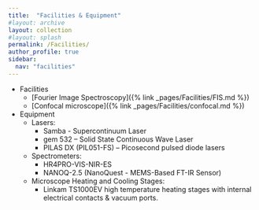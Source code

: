 ```yaml
---
title:  "Facilities & Equipment"
#layout: archive
layout: collection
#layout: splash
permalink: /Facilities/
author_profile: true
sidebar:
  nav: "facilities"
---
```

* Facilities
  * [Fourier Image Spectroscopy]({% link _pages/Facilities/FIS.md %})
  * [Confocal microscope]({% link _pages/Facilities/confocal.md %})
* Equipment 
  * Lasers:
    * Samba - Supercontinuum Laser
    * gem 532 – Solid State Continuous Wave Laser
    * PILAS DX (PIL051-FS) – Picosecond pulsed diode lasers
   * Spectrometers:
       * HR4PRO-VIS-NIR-ES
       * NANOQ-2.5 (NanoQuest - MEMS-Based FT-IR Sensor)
   * Microscope Heating and Cooling Stages:
       * Linkam TS1000EV high temperature heating stages with internal electrical contacts & vacuum ports.
   
